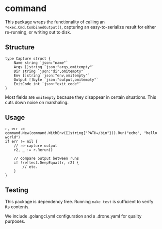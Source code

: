 # command

This package wraps the functionality of calling an `*exec.Cmd.CombinedOutput()`, capturing an easy-to-serialize result
for either re-running, or writing out to disk.

## Structure

```{go}
type Capture struct {
	Name string `json:"name"`
	Args []string `json:"args,omitempty"`
	Dir string `json:"dir,omitempty"`
	Env []string `json:"env,omitempty"`
	Output []byte `json:"output,omitempty"`
	ExitCode int `json:"exit_code"`
}
```

Most fields are `omitempty` because they disappear in certain situations. This cuts down noise on marshaling.

## Usage

```{go}
r, err := command.New(command.WithEnv([]string{"PATH=/bin"})).Run("echo", "hello world")
if err != nil {
    // re-capture output
    r2, _ := r.Rerun()
    
    // compare output between runs
    if !reflect.DeepEqual(r, r2) {
        // etc.
    }
}
```

## Testing

This package is dependency free. Running `make test` is sufficient to verify its contents.

We include .golangci.yml configuration and a .drone.yaml for quality purposes.